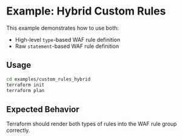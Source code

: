 # Example: Hybrid Custom Rules

This example demonstrates how to use both:
- High-level `type`-based WAF rule definition
- Raw `statement`-based WAF rule definition

## Usage

```bash
cd examples/custom_rules_hybrid
terraform init
terraform plan
```

## Expected Behavior

Terraform should render both types of rules into the WAF rule group correctly.